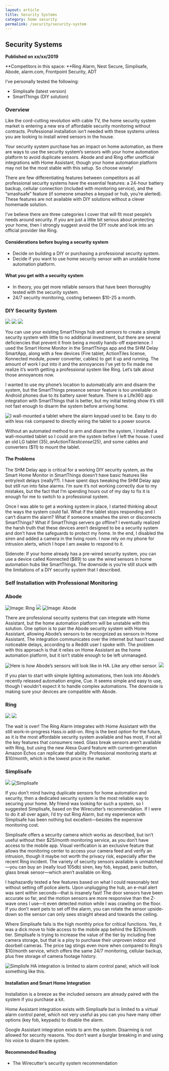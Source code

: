 ```yaml
---
layout: article
title: Security Systems
category: home security
permalink: /security/security-system
---
```

## Security Systems
**Published on xx/xx/2019**

**Competitors in this space: **Ring Alarm, Nest Secure, Simplisafe, Abode, alarm.com, Frontpoint Security, ADT

I’ve personally tested the following:

- Simplisafe (latest version)
- SmartThings (DIY solution)

### Overview
Like the cord-cutting revolution with cable TV, the home security system market is entering a new era of affordable security monitoring without contracts. Professional installation isn’t needed with these systems unless you are looking to install wired sensors in the house.

Your security system purchase has an impact on home automation, as there are ways to use the security system’s sensors with your home automation platform to avoid duplicate sensors.  Abode and and Ring offer unofficial integrations with Home Assistant, though your home automation platform may not be the most stable with this setup. So choose wisely!

There are few differentiating features between competitors as all professional security systems have the essential features: a 24-hour battery backup, cellular connection (included with monitoring service), and the “smashsafe” feature (if someone smashes a keypad or hub, you’re alerted).  These features are not available with DIY solutions without a clever homemade solution.

I’ve believe there are three categories I cover that will fit most people’s needs around security. If you are just a little bit serious about protecting your home, then I strongly suggest avoid the DIY route and look into an official provider like Ring.

#### Considerations before buying a security system

- Decide on building a DIY or purchasing a professional security system.
- Decide if you want to use home security sensor with an unstable home automation platform.

#### What you get with a security system

- In theory, you get more reliable sensors that have been thoroughly tested with the security system.
- 24/7 security monitoring, costing between $10-25 a month.


### DIY Security System
![](https://d2mxuefqeaa7sj.cloudfront.net/s_6F2D06D13ED5B646A7B3ABF92554F4B018DC3C58310A9D7A5EC1772E423FF837_1547688004057_smartthings_logo.jpg)
![](https://d2mxuefqeaa7sj.cloudfront.net/s_6F2D06D13ED5B646A7B3ABF92554F4B018DC3C58310A9D7A5EC1772E423FF837_1547500802198_security_system-smartthings-photo.jpg)
![](https://d2mxuefqeaa7sj.cloudfront.net/s_6F2D06D13ED5B646A7B3ABF92554F4B018DC3C58310A9D7A5EC1772E423FF837_1547484662702_security_system-smart_home_monitor-app.png)


You can use your existing SmartThings hub and sensors to create a simple security system with little to no additional investment, but there are several deficiencies that prevent it from being a mostly hands-off experience.  I used the Smart Home Monitor in the SmartThings app and the SHM Delay SmartApp, along with a few devices (Fire tablet, ActionTiles license, Konnected module, power converter, cables) to get it up and running. The amount of work I put into it and the annoyances I’ve yet to fix made me realize it’s worth getting a professional system like Ring. Let’s talk about those annoyances now.

I wanted to use my phone’s location to automatically arm and disarm the system, but the SmartThings presence sensor feature is too unreliable on Android phones due to its battery saver feature. There is a Life360 app integration with SmartThings that is better, but my initial testing show it’s still not fast enough to disarm the system before arriving home. 


![I wall-mounted a tablet where the alarm keypad used to be. Easy to do with less risk compared to directly wiring the tablet to a power source.](https://d2mxuefqeaa7sj.cloudfront.net/s_6F2D06D13ED5B646A7B3ABF92554F4B018DC3C58310A9D7A5EC1772E423FF837_1551496729241_security_system-diy-tablet02.jpg)


Without an automated method to arm and disarm the system, I installed a wall-mounted tablet so I could arm the system before I left the house. I used an old LG  tablet ($35), an ActionTiles license ($25), and some cables and converters ($11) to mount the tablet. 

#### The Problems
The SHM Delay app is critical for a working DIY security system, as the Smart Home Monitor in SmartThings doesn’t have basic features like entry/exit delays (really??). 
I have spent days tweaking the SHM Delay app but still run into false alarms. I’m sure it’s not working correctly due to my mistakes, but the fact that I’m spending hours out of my day  to fix it is enough for me to switch to a professional system.

Once I was able to get a working system in place, I started thinking about the ways the system could fail.  What if the tablet stops responding and I can’t disarm the alarm? What if someone smashes the siren or disconnects SmartThings?  What if SmartThings servers go offline? I eventually realized the harsh truth that these devices aren’t designed to be a security system and don’t have the safeguards to protect my home.  In the end, I disabled the siren and added a camera in the living room. I now rely on my phone for intrusion alerts, which I hope I am awake to respond to it. 

Sidenote: If your home already has a pre-wired security system, you can use a device called Konnected ($89) to use the wired sensors in home automation hubs like SmartThings. The downside is you’re still stuck with the limitations of a DIY security system that I described.



### Self Installation with Professional Monitoring
### Abode
![Image: Ring](https://d2mxuefqeaa7sj.cloudfront.net/s_6F2D06D13ED5B646A7B3ABF92554F4B018DC3C58310A9D7A5EC1772E423FF837_1551497444750_security_system-ring-product02.jpg)
![](https://d2mxuefqeaa7sj.cloudfront.net/s_6F2D06D13ED5B646A7B3ABF92554F4B018DC3C58310A9D7A5EC1772E423FF837_1551497396949_home_assistant_logo.png)
![Image: Abode](https://d2mxuefqeaa7sj.cloudfront.net/s_6F2D06D13ED5B646A7B3ABF92554F4B018DC3C58310A9D7A5EC1772E423FF837_1551497811836_security_system-abode-photo02.jpg)


There are professional security systems that can integrate with Home Assistant, but the home automation platform will be unstable with this solution. One option is to pair the Abode security system with Home Assistant, allowing Abode’s sensors to be recognized as sensors in Home Assistant. The integration communicates over the internet but hasn’t caused noticeable delays, according to a Reddit user I spoke with. The problem with this approach is that it relies on Home Assistant as the home automation platform, but it isn’t stable enough to be left unmanaged.  


![Here is how Abode’s sensors will look like in HA. Like any other sensor.](https://d2mxuefqeaa7sj.cloudfront.net/s_6F2D06D13ED5B646A7B3ABF92554F4B018DC3C58310A9D7A5EC1772E423FF837_1547704990261_security_system-abode-ha.png)
![](https://d2mxuefqeaa7sj.cloudfront.net/s_6F2D06D13ED5B646A7B3ABF92554F4B018DC3C58310A9D7A5EC1772E423FF837_1551498126992_whitespace.png)

If you plan to start with simple lighting automations, then look into Abode’s recently released automation engine, Cue. It seems simple and easy to use, though I wouldn’t expect it to handle complex automations. The downside is making sure your devices are compatible with Abode. 


### Ring
![](https://d2mxuefqeaa7sj.cloudfront.net/s_6F2D06D13ED5B646A7B3ABF92554F4B018DC3C58310A9D7A5EC1772E423FF837_1551498917111_security_system-ring-product02.jpg)
![](https://d2mxuefqeaa7sj.cloudfront.net/s_6F2D06D13ED5B646A7B3ABF92554F4B018DC3C58310A9D7A5EC1772E423FF837_1551498903761_whitespace.png)


The wait is over! The Ring Alarm integrates with Home Assistant with the still work-in-progress Hass.io add-on. Ring is the best option for the future, as it is the most affordable security system available and has most, if not all the key features that consumers need. Glass break sensors aren’t available with Ring, but using the new Alexa Guard feature with current-generation Amazon Echos can replicate that ability. Professional monitoring starts at $10/month, which is the lowest price in the market.


### Simplisafe
![](https://d2mxuefqeaa7sj.cloudfront.net/s_6F2D06D13ED5B646A7B3ABF92554F4B018DC3C58310A9D7A5EC1772E423FF837_1551499324232_simplisafe_logo.jpg)
![Simplisafe](https://d2mxuefqeaa7sj.cloudfront.net/s_6F2D06D13ED5B646A7B3ABF92554F4B018DC3C58310A9D7A5EC1772E423FF837_1551499338046_security_system-simplisafe-photo03.jpg)


If you don’t mind having duplicate sensors for home automation and security, then a dedicated security system is the most reliable way to securing your home. My friend was looking for such a system, so I suggested Simplisafe, based on the Wirecutter’s recommendation. If I were to do it all over again, I’d try out Ring Alarm, but my experience with Simplisafe has been nothing but excellent—besides the expensive monitoring cost.  

Simplisafe offers a security camera which works as described, but isn’t useful without their $25/month monitoring service, as you don’t have access to the mobile app.  Visual verification is an exclusive feature that allows the monitoring center to access your camera feed and verify an intrusion, though it maybe not worth the privacy risk, especially after the recent Ring incident. The variety of security sensors available is unmatched—you can buy an (really loud 105db) siren, key fob, keypad, panic button, glass break sensor—which aren’t available on Ring. 

I haphazardly tested a few features based on what I could reasonably test without setting off police alerts. Upon unplugging the hub, an e-mail alert was sent within seconds—that is insanely fast!  The door sensors have been accurate so far, and the motion sensors are more responsive than the Z-wave ones I use—it even detected motion while I was crawling on the floor. If you don’t want pets to set off the alarm, you can rotate the sensor upside-down so the sensor can only sees straight ahead and towards the ceiling.

Where Simplisafe fails is the high monthly price for critical functions. Yes, it was a dick move to hide access to the mobile app behind the $25/month tier. Simplisafe is trying to increase the value of the tier by including free camera storage, but that is a ploy to purchase their unproven indoor and doorbell cameras.  The price tag stings even more when compared to Ring’s $10/month service, which offers the same 24/7 monitoring, cellular backup, plus free storage of camera footage history.


![Simplisfe HA integration is limited to alarm control panel, which will look something like this.](https://d2mxuefqeaa7sj.cloudfront.net/s_6F2D06D13ED5B646A7B3ABF92554F4B018DC3C58310A9D7A5EC1772E423FF837_1547685566938_security_system-simplisafe-ha.png)


#### Installation and Smart Home Integration
Installation is a breeze as the included sensors are already paired with the system if you purchase a kit.

Home Assistant integration exists with Simplisafe but is limited to a virtual alarm control panel, which not very useful as you can you have many other options (key fob, keypads) to disable the alarm.

Google Assistant integration exists to arm the system. Disarming is not allowed for security reasons. You don’t want a burglar breaking in and using his voice to disarm the system.

#### Recommended Reading

- The Wirecutter’s security system recommendation